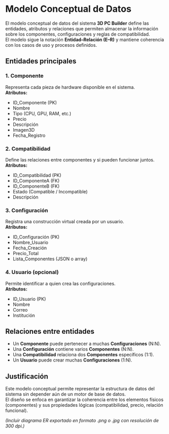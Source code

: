 # Modelo Conceptual de Datos

El modelo conceptual de datos del sistema **3D PC Builder** define las entidades, atributos y relaciones que permiten almacenar la información sobre los componentes, configuraciones y reglas de compatibilidad.  
El modelo sigue la notación **Entidad–Relación (E–R)** y mantiene coherencia con los casos de uso y procesos definidos.

## Entidades principales

### 1. Componente
Representa cada pieza de hardware disponible en el sistema.  
**Atributos:**  
- ID_Componente (PK)  
- Nombre  
- Tipo (CPU, GPU, RAM, etc.)  
- Precio  
- Descripción  
- Imagen3D  
- Fecha_Registro  

### 2. Compatibilidad
Define las relaciones entre componentes y si pueden funcionar juntos.  
**Atributos:**  
- ID_Compatibilidad (PK)  
- ID_ComponenteA (FK)  
- ID_ComponenteB (FK)  
- Estado (Compatible / Incompatible)  
- Descripción  

### 3. Configuración
Registra una construcción virtual creada por un usuario.  
**Atributos:**  
- ID_Configuración (PK)  
- Nombre_Usuario  
- Fecha_Creación  
- Precio_Total  
- Lista_Componentes (JSON o array)  

### 4. Usuario (opcional)
Permite identificar a quien crea las configuraciones.  
**Atributos:**  
- ID_Usuario (PK)  
- Nombre  
- Correo  
- Institución  

## Relaciones entre entidades
- Un **Componente** puede pertenecer a muchas **Configuraciones** (N:N).  
- Una **Configuración** contiene varios **Componentes** (N:N).  
- Una **Compatibilidad** relaciona dos **Componentes** específicos (1:1).  
- Un **Usuario** puede crear muchas **Configuraciones** (1:N).

## Justificación
Este modelo conceptual permite representar la estructura de datos del sistema sin depender aún de un motor de base de datos.  
El diseño se enfoca en garantizar la coherencia entre los elementos físicos (componentes) y sus propiedades lógicas (compatibilidad, precio, relación funcional).

*(Incluir diagrama ER exportado en formato .png o .jpg con resolución de 300 dpi.)*
